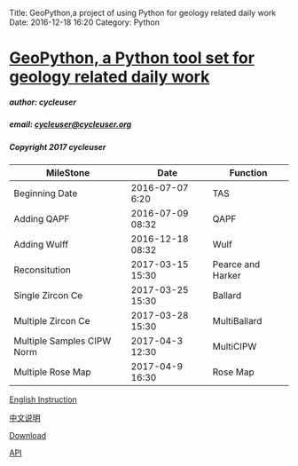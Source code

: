 Title: GeoPython,a project of using Python for geology related daily work
Date: 2016-12-18 16:20
Category: Python


# [GeoPython, a Python tool set for geology related daily work](https://github.com/chinageology/GeoPython)



##### author: cycleuser
##### email: cycleuser@cycleuser.org
##### Copyright 2017 cycleuser


|MileStone|Date|Function|
|--|--|--|
|Beginning Date|2016-07-07 6:20|TAS|
|Adding QAPF|2016-07-09 08:32|QAPF|
|Adding Wulff|2016-12-18 08:32|Wulf|
|Reconsitution|2017-03-15 15:30|Pearce and  Harker|
|Single Zircon Ce|2017-03-25 15:30|Ballard|
|Multiple Zircon Ce|2017-03-28 15:30|MultiBallard|
|Multiple Samples CIPW Norm|2017-04-3 12:30|MultiCIPW|
|Multiple Rose Map|2017-04-9 16:30|Rose Map|

[English Instruction](README.html)

[中文说明](README_CN.html)

[Download](Download.html)

[API](API.html)